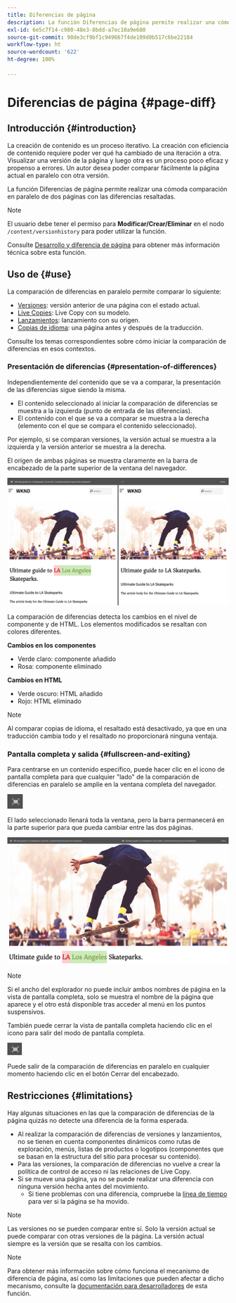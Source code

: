 ```yaml
---
title: Diferencias de página
description: La función Diferencias de página permite realizar una cómoda comparación en paralelo de dos páginas con las diferencias resaltadas.
exl-id: 6e5c7f14-c980-48e3-8bdd-a7ec10a9e680
source-git-commit: 90de3cf9bf1c949667f4de109d0b517c6be22184
workflow-type: ht
source-wordcount: '622'
ht-degree: 100%

---
```


# Diferencias de página   {#page-diff}

## Introducción {#introduction}

La creación de contenido es un proceso iterativo. La creación con eficiencia de contenido requiere poder ver qué ha cambiado de una iteración a otra. Visualizar una versión de la página y luego otra es un proceso poco eficaz y propenso a errores. Un autor desea poder comparar fácilmente la página actual en paralelo con otra versión.

La función Diferencias de página permite realizar una cómoda comparación en paralelo de dos páginas con las diferencias resaltadas.

>[!NOTE]
>
>El usuario debe tener el permiso para **Modificar/Crear/Eliminar** en el nodo `/content/versionhistory` para poder utilizar la función.
>
>Consulte [Desarrollo y diferencia de página](/help/implementing/developing/introduction/page-diff.md#operation-details) para obtener más información técnica sobre esta función.

## Uso de {#use}

La comparación de diferencias en paralelo permite comparar lo siguiente:

* [Versiones](/help/sites-cloud/authoring/features/page-versions.md#comparing-a-version-with-current-page): versión anterior de una página con el estado actual.
* [Live Copies](/help/sites-cloud/administering/msm/creating-live-copies.md#comparing-a-live-copy-page-with-a-blueprint-page): Live Copy con su modelo.
* [Lanzamientos](/help/sites-cloud/authoring/launches/editing.md#comparing-a-launch-page-to-its-source-page): lanzamiento con su origen.
* [Copias de idioma](/help/sites-cloud/administering/translation/managing-projects.md#comparing-language-copies): una página antes y después de la traducción.

Consulte los temas correspondientes sobre cómo iniciar la comparación de diferencias en esos contextos.

### Presentación de diferencias   {#presentation-of-differences}

Independientemente del contenido que se va a comparar, la presentación de las diferencias sigue siendo la misma.

* El contenido seleccionado al iniciar la comparación de diferencias se muestra a la izquierda (punto de entrada de las diferencias).
* El contenido con el que se va a comparar se muestra a la derecha (elemento con el que se compara el contenido seleccionado).

Por ejemplo, si se comparan versiones, la versión actual se muestra a la izquierda y la versión anterior se muestra a la derecha.

El origen de ambas páginas se muestra claramente en la barra de encabezado de la parte superior de la ventana del navegador.

![Versiones en paralelo](/help/sites-cloud/authoring/assets/versions-side-by-side.png)

La comparación de diferencias detecta los cambios en el nivel de componente y de HTML. Los elementos modificados se resaltan con colores diferentes.

**Cambios en los componentes** 

* Verde claro: componente añadido
* Rosa: componente eliminado

**Cambios en HTML** 

* Verde oscuro: HTML añadido
* Rojo: HTML eliminado

>[!NOTE]
>
>Al comparar copias de idioma, el resaltado está desactivado, ya que en una traducción cambia todo y el resaltado no proporcionará ninguna ventaja.

### Pantalla completa y salida   {#fullscreen-and-exiting}

Para centrarse en un contenido específico, puede hacer clic en el icono de pantalla completa para que cualquier &quot;lado&quot; de la comparación de diferencias en paralelo se amplíe en la ventana completa del navegador.

![Botón Pantalla completa](/help/sites-cloud/authoring/assets/versions-full-screen.png)

El lado seleccionado llenará toda la ventana, pero la barra permanecerá en la parte superior para que pueda cambiar entre las dos páginas.

![Modo de pantalla completa](/help/sites-cloud/authoring/assets/versions-full-screen-mode.png)

>[!NOTE]
>
>Si el ancho del explorador no puede incluir ambos nombres de página en la vista de pantalla completa, solo se muestra el nombre de la página que aparece y el otro está disponible tras acceder al menú en los puntos suspensivos.

También puede cerrar la vista de pantalla completa haciendo clic en el icono para salir del modo de pantalla completa.

![Salir del modo de pantalla completa](/help/sites-cloud/authoring/assets/versions-exit-full-screen.png)

Puede salir de la comparación de diferencias en paralelo en cualquier momento haciendo clic en el botón Cerrar del encabezado.

## Restricciones   {#limitations}

Hay algunas situaciones en las que la comparación de diferencias de la página quizás no detecte una diferencia de la forma esperada.

* Al realizar la comparación de diferencias de versiones y lanzamientos, no se tienen en cuenta componentes dinámicos como rutas de exploración, menús, listas de productos o logotipos (componentes que se basan en la estructura del sitio para procesar su contenido).
* Para las versiones, la comparación de diferencias no vuelve a crear la política de control de acceso ni las relaciones de Live Copy.
* Si se mueve una página, ya no se puede realizar una diferencia con ninguna versión hecha antes del movimiento.
   * Si tiene problemas con una diferencia, compruebe la [línea de tiempo](/help/sites-cloud/authoring/getting-started/basic-handling.md#timeline) para ver si la página se ha movido.

>[!NOTE]
>
>Las versiones no se pueden comparar entre sí. Solo la versión actual se puede comparar con otras versiones de la página. La versión actual siempre es la versión que se resalta con los cambios.

>[!NOTE]
>
>Para obtener más información sobre cómo funciona el mecanismo de diferencia de página, así como las limitaciones que pueden afectar a dicho mecanismo, consulte la [documentación para desarrolladores](/help/implementing/developing/introduction/page-diff.md) de esta función.
